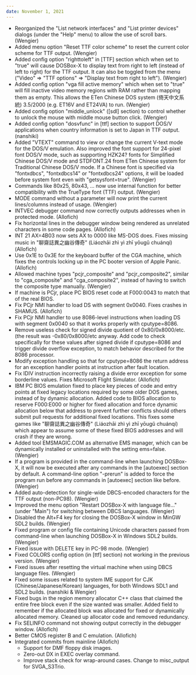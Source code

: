 ```yaml
---
date: November 1, 2021
---
```


*   Reorganized the "List network interfaces" and "List
    printer devices" dialogs (under the "Help" menu) to
    allow the use of scroll bars. (Wengier)
*   Added menu option "Reset TTF color scheme" to reset
    the current color scheme for TTF output. (Wengier)
*   Added config option "righttoleft" in [TTF] section
    which when set to "true" will cause DOSBox-X to
    display text from right to left (instead of left to
    right) for the TTF output. It can also be toggled
    from the menu ("Video" => "TTF options" => "Display
    text from right to left"). (Wengier)
*   Added config option "vga fill active memory" which
    when set to "true" will fill inactive video memory
    regions with RAM rather than mapping them as empty.
    This allows the ETen Chinese DOS system (倚天中文系統)
    3.5/2000 (e.g. ET16V and ET24VA) to run. (Wengier)
*   Added config option "middle_unlock" ([sdl] section)
    to control whether to unlock the mouse with middle
    mouse button click. (Wengier)
*   Added config option "dosvfunc" in [ttf] section to
    support DOS/V applications when country information
    is set to Japan in TTF output. (nanshiki)
*   Added "VTEXT" command to view or change the current
    V-text mode for the DOS/V emulation. Also improved
    the font support for 24-pixel font DOS/V mode, such
    as supporting HZK24? fonts for Simplified Chinese
    DOS/V mode and STDFONT.24 from ETen Chinese system
    for Traditional Chinese DOS/V mode. If a Chinese
    font is specified via "fontxdbcs", "fontxdbcs14" or
    "fontxdbcs24" options, it will be loaded before
    system font even with "getsysfont=true". (Wengier)
*   Commands like 80x25, 80x43, ... now use internal
    function for better compatibility with the TrueType
    font (TTF) output. (Wengier)
*   MODE command without a parameter will now print the
    current lines/columns instead of usage. (Wengier)
*   INTVEC debugger command now correctly outputs
    addresses when in protected mode. (Allofich)
*   Fix horizontal lines in the debugger window being
    rendered as unrelated characters in some code
    pages. (Allofich)
*   INT 21 AX=4B03 now sets AX to 0000 like MS-DOS
    does. Fixes missing music in "聊齋誌異之幽谷傳奇"
    (Liáozhāi zhì yì zhī yōugǔ chuánqí) (Allofich)
*   Use 0x1E to 0x3E for the keyboard buffer of the CGA
    machine, which fixes the controls locking up in the
    PC booter version of Apple Panic. (Allofich)
*   Allowed machine types "pcjr_composite" and
    "pcjr_composite2", similar to "cga_composite" and
    "cga_composite2", instead of having to switch the
    composite type manually. (Wengier)
*   If machine is PCjr, place PC BIOS reset code at
    F000:0043 to match that of the real BIOS.
*   Fix PCjr NMI handler to load DS with segment 0x0040.
    Fixes crashes in SHAMUS. (Allofich)
*   Fix PCjr NMI handler to use 8086-level instructions
    when loading DS with segment 0x0040 so that it
    works properly with cputype=8086.
*   Remove useless check for signed divide quotient
    of 0x80/0x8000/etc. (the result was -0x80/0x8000/etc
    anyway. Add code to check specifically for these
    values after signed divide if cputype=8086 and
    trigger divide overflow exception, to match behavior
    described for the 8086 processor.
*   Modify exception handling so that for cputype=8086
    the return address for an exception handler points
    at instruction after fault location.
*   Fix IDIV instruction incorrectly raising a divide
    error exception for some borderline values. Fixes
    Microsoft Flight Simulator. (Allofich)
*   IBM PC BIOS emulation fixed to place key pieces of
    code and entry points at fixed legacy locations
    required by some older DOS games, instead of
    by dynamic allocation. Added code to BIOS allocation
    to reserve F000:E000 or higher for fixed allocation
    and force dynamic allocation below that address to
    prevent further conflicts should others submit
    pull requests for additional fixed locations. This
    fixes some games like "聊齋誌異之幽谷傳奇" (Liáozhāi
    zhì yì zhī yōugǔ chuánqí) which appear to assume
    some of these fixed BIOS addresses and will
    crash if they are wrong.
*   Added tool EMSMAGIC.COM as alternative EMS manager,
    which can be dynamically installed or uninstalled
    with the setting ems=false. (Wengier)
*   If a program is provided in the command-line when
    launching DOSBox-X, it will now be executed after
    any commands in the [autoexec] section by default.
    A command-line option "-prerun" is added to force
    the program run before any commands in [autoexec]
    section like before. (Wengier)
*   Added auto-detection for single-wide DBCS-encoded
    characters for the TTF output (non-PC98). (Wengier)
*   Improved the menu option "Restart DOSBox-X with
    language file..." (under "Main") for switching
    between DBCS languages. (Wengier)
*   Disabled the Alt+F4 key for closing the DOSBox-X
    window in MinGW SDL2 builds. (Wengier)
*   Fixed program or config file containing Unicode
    characters passed from command-line when launching
    DOSBox-X in Windows SDL2 builds. (Wengier)
*   Fixed issue with DELETE key in PC-98 mode. (Wengier)
*   Fixed COLORS config option (in [ttf] section) not
    working in the previous version. (Wengier)
*   Fixed issues after resetting the virtual machine
    when using DBCS language files. (Wengier)
*   Fixed some issues related to system IME support for
    CJK (Chinese/Japanese/Korean) languages, for both
    Windows SDL1 and SDL2 builds. (nanshiki & Wengier)
*   Fixed bugs in the region memory allocator C++ class
    that claimed the entire free block even if the
    size wanted was smaller. Added field to remember if
    the allocated block was allocated for fixed or
    dynamically allocated memory. Cleaned up allocator
    code and removed redundancy.
*   Fix SELINFO command not showing output correctly
    in the debugger window. (Allofich)
*   Better CMOS register B and C emulation. (Allofich)
*   Integrated commits from mainline (Allofich)
    - Support for DMF floppy disk images.
    - Zero-out DX in EXEC overlay command.
    - Improve stack check for wrap-around cases.
        Change to misc_output for SVGA_S3Trio.